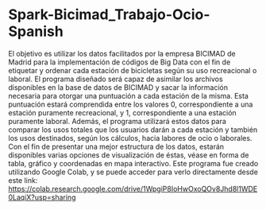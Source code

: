 # Spark-Bicimad_Trabajo-Ocio-Spanish
El objetivo es utilizar los datos facilitados por la empresa BICIMAD de Madrid para la implementación de códigos de Big Data con el fin de etiquetar y ordenar cada estación de bicicletas según su uso recreacional o laboral.
El programa diseñado será capaz de asimilar los archivos disponibles en la base de datos de BICIMAD y sacar la información necesaria para otorgar una puntuación a cada estación de la misma.
Esta puntuación estará comprendida entre los valores 0, correspondiente a una estación puramente recreacional, y 1, correspondiente a una estación puramente laboral.
Además, el programa utilizará estos datos para comparar los usos totales que los usuarios darán a cada estación y también los usos destinados, según los cálculos, hacia labores de ocio o laborales.
Con el fin de presentar una mejor estructura de los datos, estarán disponibles varias opciones de visualización de éstas, véase en forma de tabla, gráfico y coordenadas en mapa interactivo.
Este programa fue creado utilizando Google Colab, y se puede acceder para verlo directamente desde este link: https://colab.research.google.com/drive/1WpgiP8IoHwOxoQOv8Jhd8l1WDE0LaqiX?usp=sharing
